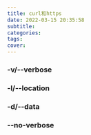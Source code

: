 ```yaml
---
title: curl和https
date: 2022-03-15 20:35:58
subtitle:
categories:
tags:
cover:
---
```

### -v/--verbose
### -l/--location
### -d/--data
### --no-verbose
